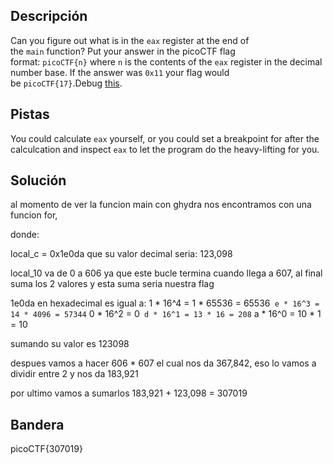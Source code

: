 ## Descripción
Can you figure out what is in the `eax` register at the end of the `main` function? Put your answer in the picoCTF flag format: `picoCTF{n}` where `n` is the contents of the `eax` register in the decimal number base. If the answer was `0x11` your flag would be `picoCTF{17}`.Debug [this](https://artifacts.picoctf.net/c/520/debugger0_b).
## Pistas 
You could calculate `eax` yourself, or you could set a breakpoint for after the calculcation and inspect `eax` to let the program do the heavy-lifting for you.
## Solución
al momento de ver la funcion main con  ghydra nos encontramos con una funcion for, 

donde:

local_c = 0x1e0da que su valor decimal seria: 123,098

local_10 va de 0 a 606 ya que este bucle termina cuando llega a 607, al final suma los 2 valores y esta suma seria nuestra flag

1e0da  en hexadecimal es igual a:
    1 * 16^4 = 1 * 65536 = 65536`
    e * 16^3 = 14 * 4096 = 57344`
    0 * 16^2 = 0`
    d * 16^1 = 13 * 16 = 208`
    a * 16^0 = 10 * 1 = 10
    
sumando su valor es 123098

despues vamos a hacer 606 * 607 el cual nos da 367,842, eso lo vamos a dividir entre 2 y nos da 183,921

por ultimo vamos a sumarlos 183,921 + 123,098 = 307019


## Bandera
picoCTF{307019}